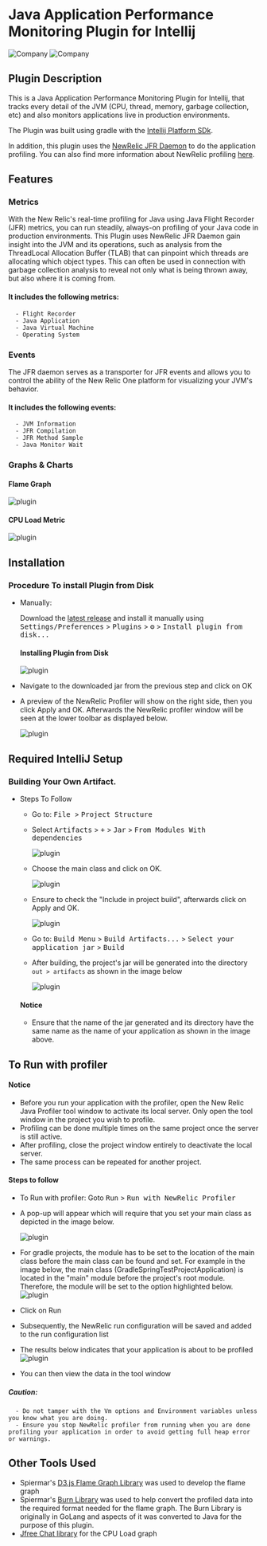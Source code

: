 # Java Application Performance Monitoring Plugin for Intellij
![Company](https://avatars.githubusercontent.com/u/21255133?s=200&v=4)
![Company](https://avatars.githubusercontent.com/u/31739?s=200&v=4)


[comment]: <> (![Build]&#40;https://github.com/turntabl/intellij-apm-plugin/workflows/Build/badge.svg&#41;)


<!-- Plugin description -->
## Plugin Description
 This is a Java Application Performance Monitoring Plugin for Intellij, that tracks every detail of the JVM (CPU, thread, memory, garbage collection, etc) and also monitors
applications live in production environments.

The Plugin was built using gradle with the  [Intellij Platform SDk](https://plugins.jetbrains.com/docs/intellij/welcome.html).

In addition, this plugin uses the [NewRelic JFR Daemon](https://github.com/newrelic/newrelic-jfr-core) to do the application profiling. You can also find more information about NewRelic profiling [here](https://docs.newrelic.com/docs/agents/java-agent/features/real-time-profiling-java-using-jfr-metrics/).

<!-- Plugin description end -->

## Features
### Metrics
With the New Relic's real-time profiling for Java using Java Flight Recorder (JFR) metrics, you can run steadily, always-on profiling of your Java code in production environments.
This Plugin uses NewRelic JFR Daemon gain insight into the JVM and its operations,
such as analysis from the ThreadLocal Allocation Buffer (TLAB) that can pinpoint which threads are allocating which object types. 
This can often be used in connection with garbage collection analysis to reveal not only what is being thrown away, but also where it is coming from.

 #### It includes the following metrics: 
      - Flight Recorder
      - Java Application
      - Java Virtual Machine
      - Operating System

### Events
The JFR daemon serves as a transporter for JFR events and allows you to control
the ability of the New Relic One platform for visualizing your JVM's behavior.


 #### It includes the following events:
      - JVM Information
      - JFR Compilation
      - JFR Method Sample
      - Java Monitor Wait
      
### Graphs & Charts
#### Flame Graph
![plugin](images/flamegraph1.png)

#### CPU Load Metric
![plugin](images/cpuLoadGraph.png)


## Installation
  ### Procedure To install Plugin from Disk

- Manually:

  Download the [latest release](https://github.com/turntabl/intellij-apm-plugin/releases/latest) and install it manually using
  <kbd>Settings/Preferences</kbd> > <kbd>Plugins</kbd> > <kbd>⚙️</kbd> > <kbd>Install plugin from disk...</kbd>

  
  #### Installing Plugin from Disk  
  ![plugin](images/plugin.png)

- Navigate to the downloaded jar from the previous step and click on OK
  
- A preview of the NewRelic Profiler will show on the right side, then you click Apply and OK.
  Afterwards the NewRelic profiler window will be seen at the lower toolbar as displayed below.

  ![plugin](images/newRelicProfiler.png)

## Required IntelliJ Setup
 ### Building Your Own Artifact.
- Steps To Follow
  - Go to:  <kbd>File </kbd> > <kbd>Project Structure </kbd>
  - Select <kbd>Artifacts</kbd> > <kbd>+</kbd> > <kbd>Jar</kbd> > <kbd>From Modules With dependencies</kbd>

    ![plugin](images/artifacts-jar.png)
  - Choose the main class and click on OK.
    
    ![plugin](images/selectMainClass.png)
  - Ensure to check the "Include in project build", afterwards click on Apply and OK.
    
    ![plugin](images/ensureBuild.png)     
  - Go to: <kbd>Build Menu</kbd> > <kbd>Build Artifacts...</kbd> > <kbd>Select your application jar</kbd> > <kbd>Build</kbd>
  - After building, the project's jar will be generated into the directory `out > artifacts` as shown in the image below
    
    ![plugin](images/out.png)
  
  #### Notice
  - Ensure that the name of the jar generated and its directory have the same name as the name of your application as shown in the image above.
  
## To Run with profiler
#### Notice
  - Before you run your application with the profiler, open the New Relic Java Profiler tool window to activate its local server. Only open the tool window in the project you wish to profile.
  - Profiling can be done multiple times on the same project once the server is still active.  
  - After profiling, close the project window entirely to deactivate the local server. 
  - The same process can be repeated for another project.
#### Steps to follow
  - To Run with profiler: Goto <kbd>Run</kbd> > <kbd>Run with NewRelic Profiler</kbd>
  - A pop-up will appear which will require that you set your main class as depicted in the image below.
    
    ![plugin](images/result3.png)
    
  - For gradle projects, the module has to be set to the location of the main class before the main class can be found and set. For example in the image below, the main class (GradleSpringTestProjectApplication) is located in the "main" module before the project's root module. Therefore, the module will be set to the option highlighted below.
    ![plugin](images/gradle-module-selection.PNG)
  - Click on Run
  - Subsequently, the NewRelic run configuration will be saved and added to the run configuration list
  - The results below indicates that your application is about to be profiled
    ![plugin](images/result4.png)
  - You can then view the data in the tool window
  ##### Caution: 
      - Do not tamper with the Vm options and Environment variables unless you know what you are doing.
      - Ensure you stop NewRelic profiler from running when you are done profiling your application in order to avoid getting full heap error or warnings.

## Other Tools Used
  - Spiermar's [D3.js Flame Graph Library](https://github.com/spiermar/d3-flame-graph) was used to develop the flame graph 
  - Spiermar's [Burn Library](https://github.com/spiermar/burn) was used to help convert the profiled data into the required format needed for the flame graph. The Burn Library is originally in GoLang and aspects of it was converted to Java for the purpose of this plugin.
  - [Jfree Chat library](https://www.jfree.org/jfreechart/) for the CPU Load graph 


